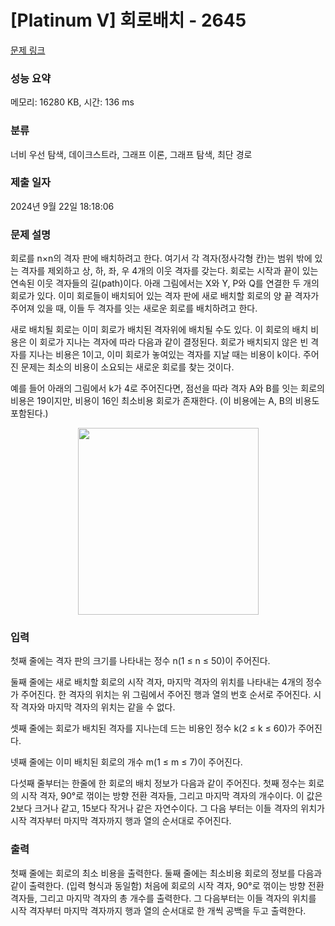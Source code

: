# [Platinum V] 회로배치 - 2645 

[문제 링크](https://www.acmicpc.net/problem/2645) 

### 성능 요약

메모리: 16280 KB, 시간: 136 ms

### 분류

너비 우선 탐색, 데이크스트라, 그래프 이론, 그래프 탐색, 최단 경로

### 제출 일자

2024년 9월 22일 18:18:06

### 문제 설명

<p>회로를 n×n의 격자 판에 배치하려고 한다. 여기서 각 격자(정사각형 칸)는 범위 밖에 있는 격자를 제외하고 상, 하, 좌, 우 4개의 이웃 격자를 갖는다. 회로는 시작과 끝이 있는 연속된 이웃 격자들의 길(path)이다. 아래 그림에서는 X와 Y, P와 Q를 연결한 두 개의 회로가 있다. 이미 회로들이 배치되어 있는 격자 판에 새로 배치할 회로의 양 끝 격자가 주어져 있을 때, 이들 두 격자를 잇는 새로운 회로를 배치하려고 한다.</p>

<p>새로 배치될 회로는 이미 회로가 배치된 격자위에 배치될 수도 있다. 이 회로의 배치 비용은 이 회로가 지나는 격자에 따라 다음과 같이 결정된다. 회로가 배치되지 않은 빈 격자를 지나는 비용은 1이고, 이미 회로가 놓여있는 격자를 지날 때는 비용이 k이다. 주어진 문제는 최소의 비용이 소요되는 새로운 회로를 찾는 것이다.</p>

<p>예를 들어 아래의 그림에서 k가 4로 주어진다면, 점선을 따라 격자 A와 B를 잇는 회로의 비용은 19이지만, 비용이 16인 최소비용 회로가 존재한다. (이 비용에는 A, B의 비용도 포함된다.)</p>

<p style="text-align: center;"><img alt="" src="https://www.acmicpc.net/upload/images/haWdW9HSdociyElykQh3ChwRIMANuVhH.gif" style="width: 289px; height: 299px; "></p>

### 입력 

 <p>첫째 줄에는 격자 판의 크기를 나타내는 정수 n(1 ≤ n ≤ 50)이 주어진다.</p>

<p>둘째 줄에는 새로 배치할 회로의 시작 격자, 마지막 격자의 위치를 나타내는 4개의 정수가 주어진다. 한 격자의 위치는 위 그림에서 주어진 행과 열의 번호 순서로 주어진다. 시작 격자와 마지막 격자의 위치는 같을 수 없다.</p>

<p>셋째 줄에는 회로가 배치된 격자를 지나는데 드는 비용인 정수 k(2 ≤ k ≤ 60)가 주어진다.</p>

<p>넷째 줄에는 이미 배치된 회로의 개수 m(1 ≤ m ≤ 7)이 주어진다.</p>

<p>다섯째 줄부터는 한줄에 한 회로의 배치 정보가 다음과 같이 주어진다. 첫째 정수는 회로의 시작 격자, 90°로 꺾이는 방향 전환 격자들, 그리고 마지막 격자의 개수이다. 이 값은 2보다 크거나 같고, 15보다 작거나 같은 자연수이다. 그 다음 부터는 이들 격자의 위치가 시작 격자부터 마지막 격자까지 행과 열의 순서대로 주어진다.</p>

### 출력 

 <p>첫째 줄에는 회로의 최소 비용을 출력한다. 둘째 줄에는 최소비용 회로의 정보를 다음과 같이 출력한다. (입력 형식과 동일함) 처음에 회로의 시작 격자, 90°로 꺾이는 방향 전환 격자들, 그리고 마지막 격자의 총 개수를 출력한다. 그 다음부터는 이들 격자의 위치를 시작 격자부터 마지막 격자까지 행과 열의 순서대로 한 개씩 공백을 두고 출력한다.</p>

